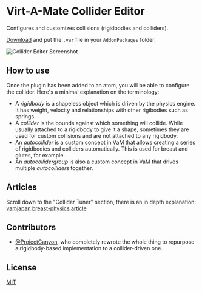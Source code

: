 # Virt-A-Mate Collider Editor

Configures and customizes collisions (rigidbodies and colliders).

[Download](https://github.com/acidbubbles/vam-collider-editor/releases) and put the `.var` file in your `AddonPackages` folder.

![Collider Editor Screenshot](https://repository-images.githubusercontent.com/255064702/269db680-956f-11ea-888c-4b4f1cd70b11)

## How to use

Once the plugin has been added to an atom, you will be able to configure the collider. Here's a minimal explanation on the terminology:

- A _rigidbody_ is a shapeless object which is driven by the physics engine. It has weight, velocity and relationships with other rigibodies such as springs.
- A _collider_ is the bounds against which something will collide. While usually attached to a rigidbody to give it a shape, sometimes they are used for custom collisions and are not attached to any rigidbody.
- An _autocollider_ is a custom concept in VaM that allows creating a series of rigidbodies and colliders automatically. This is used for breast and glutes, for example.
- An _autocollidergroup_ is also a custom concept in VaM that drives multiple _autocolliders_ together.

## Articles

Scroll down to the "Collider Tuner" section, there is an in depth explanation: [vamjapan breast-physics article](https://translate.google.com/translate?depth=1&hl=ja&langpair=ja|en&pto=aue&rurl=translate.google.com&sp=nmt4&u=https://vamjapan.com/breast-physics/)

## Contributors

- [@ProjectCanyon](https://github.com/ProjectCanyon), who completely rewrote the whole thing to repurpose a rigidbody-based implementation to a collider-driven one.

## License

[MIT](LICENSE.md)
